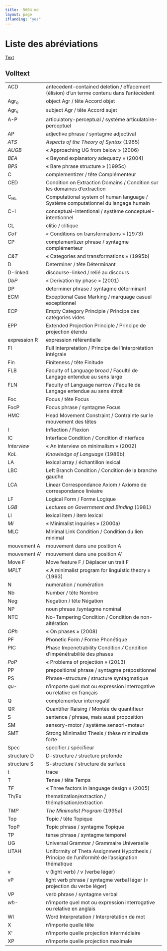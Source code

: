 ```yaml
---
title:  5604.md 
layout: page
iflanding: "yes"
---
```



<html>
<body id="pageliminaire-5604" class="textes pageliminaire">
<h1 class="title">Liste des abréviations</h1>
<div id="shortcuts"> <a href="#text" title="Text">Text</a> </div> <div id="text">
<h2 class="section">Volltext</h2>
<div id="widgets" class="withTextSize"></div>
<div class="text wResizable medium">
<table id="Table1" class="texte">
<tr>
<td style="border:none;vertical-align:top;">ACD</td>
<td style="border:none;vertical-align:top;">antecedent-contained deletion / effacement (élision) d’un terme contenu dans l’antécédent</td>
</tr>
<tr>
<td style="border:none;vertical-align:top;">Agr<sub>o</sub></td>
<td style="border:none;vertical-align:top;">object Agr / tête Accord objet</td>
</tr>
<tr>
<td style="border:none;vertical-align:top;">Agr<sub>s</sub></td>
<td style="border:none;vertical-align:top;">subject Agr / tête Accord sujet</td>
</tr>
<tr>
<td style="border:none;vertical-align:top;">A-P</td>
<td style="border:none;vertical-align:top;">articulatory-perceptual / système articulatoire-perceptuel</td>
</tr>
<tr>
<td style="border:none;vertical-align:top;">AP</td>
<td style="border:none;vertical-align:top;">adjective phrase / syntagme adjectival</td>
</tr>
<tr>
<td style="border:none;vertical-align:top;"><em>ATS</em></td>
<td style="border:none;vertical-align:top;"><em>Aspects of the Theory of Syntax </em>(1965)</td>
</tr>
<tr>
<td style="border:none;vertical-align:top;"><em>AUGB</em></td>
<td style="border:none;vertical-align:top;">« Approaching UG from below » (2006)</td>
</tr>
<tr>
<td style="border:none;vertical-align:top;"><em>BEA</em></td>
<td style="border:none;vertical-align:top;">« Beyond explanatory adequacy » (2004)</td>
</tr>
<tr>
<td style="border:none;vertical-align:top;"><em>BPS</em></td>
<td style="border:none;vertical-align:top;">« Bare phrase structure » (1995c)</td>
</tr>
<tr>
<td style="border:none;vertical-align:top;">C</td>
<td style="border:none;vertical-align:top;">complementizer / tête Complémenteur</td>
</tr>
<tr>
<td style="border:none;vertical-align:top;">CED</td>
<td style="border:none;vertical-align:top;">Condition on Extraction Domains / Condition sur les domaines d’extraction</td>
</tr>
<tr>
<td style="border:none;vertical-align:top;">C<sub>HL</sub></td>
<td style="border:none;vertical-align:top;">Computational system of human language / Système computationnel du langage humain</td>
</tr>
<tr>
<td style="border:none;vertical-align:top;">C-I</td>
<td style="border:none;vertical-align:top;">conceptual-intentional / système conceptuel-intentionnel</td>
</tr>
<tr>
<td style="border:none;vertical-align:top;">CL</td>
<td style="border:none;vertical-align:top;">clitic / clitique</td>
</tr>
<tr>
<td style="border:none;vertical-align:top;"><em>CoT</em></td>
<td style="border:none;vertical-align:top;">« Conditions on transformations » (1973)</td>
</tr>
<tr>
<td style="border:none;vertical-align:top;">CP</td>
<td style="border:none;vertical-align:top;">complementizer phrase / syntagme complémenteur</td>
</tr>
<tr>
<td style="border:none;vertical-align:top;"><em>C&amp;T </em></td>
<td style="border:none;vertical-align:top;">« Categories and transformations » (1995b)</td>
</tr>
<tr>
<td style="border:none;vertical-align:top;">D</td>
<td style="border:none;vertical-align:top;">Determiner / tête Déterminant</td>
</tr>
<tr>
<td style="border:none;vertical-align:top;">D-linked</td>
<td style="border:none;vertical-align:top;">discourse-linked / relié au discours</td>
</tr>
<tr>
<td style="border:none;vertical-align:top;"><em>DbP </em></td>
<td style="border:none;vertical-align:top;">« Derivation by phase » (2001)</td>
</tr>
<tr>
<td style="border:none;vertical-align:top;">DP</td>
<td style="border:none;vertical-align:top;">determiner phrase / syntagme déterminant</td>
</tr>
<tr>
<td style="border:none;vertical-align:top;">ECM</td>
<td style="border:none;vertical-align:top;">Exceptional Case Marking / marquage casuel exceptionnel</td>
</tr>
<tr>
<td style="border:none;vertical-align:top;">ECP</td>
<td style="border:none;vertical-align:top;">Empty Category Principle / Principe des catégories vides</td>
</tr>
<tr>
<td style="border:none;vertical-align:top;">EPP</td>
<td style="border:none;vertical-align:top;">Extended Projection Principle / Principe de projection étendu</td>
</tr>
<tr>
<td style="border:none;vertical-align:top;">expression R</td>
<td style="border:none;vertical-align:top;">expression référentielle</td>
</tr>
<tr>
<td style="border:none;vertical-align:top;">FI</td>
<td style="border:none;vertical-align:top;">Full Interpretation / Principe de l’interprétation intégrale</td>
</tr>
<tr>
<td style="border:none;vertical-align:top;">Fin</td>
<td style="border:none;vertical-align:top;">Finiteness / tête Finitude</td>
</tr>
<tr>
<td style="border:none;vertical-align:top;">FLB</td>
<td style="border:none;vertical-align:top;">Faculty of Language broad / Faculté de Langage entendue au sens large</td>
</tr>
<tr>
<td style="border:none;vertical-align:top;">FLN</td>
<td style="border:none;vertical-align:top;">Faculty of Language narrow / Faculté de Langage entendue au sens étroit</td>
</tr>
<tr>
<td style="border:none;vertical-align:top;">Foc</td>
<td style="border:none;vertical-align:top;">Focus / tête Focus</td>
</tr>
<tr>
<td style="border:none;vertical-align:top;">FocP</td>
<td style="border:none;vertical-align:top;">Focus phrase / syntagme Focus</td>
</tr>
<tr>
<td style="border:none;vertical-align:top;">HMC</td>
<td style="border:none;vertical-align:top;">Head Movement Constraint / Contrainte sur le mouvement des têtes</td>
</tr>
<tr>
<td style="border:none;vertical-align:top;">I</td>
<td style="border:none;vertical-align:top;">Inflection / Flexion</td>
</tr>
<tr>
<td style="border:none;vertical-align:top;">IC</td>
<td style="border:none;vertical-align:top;">Interface Condition / Condition d’interface</td>
</tr>
<tr>
<td style="border:none;vertical-align:top;"><em>Interview</em></td>
<td style="border:none;vertical-align:top;">« An interview on minimalism » (2002)</td>
</tr>
<tr>
<td style="border:none;vertical-align:top;"><em>KoL </em></td>
<td style="border:none;vertical-align:top;"><em>Knowledge of Language </em>(1986b)</td>
</tr>
<tr>
<td style="border:none;vertical-align:top;">LA</td>
<td style="border:none;vertical-align:top;">lexical array / échantillon lexical</td>
</tr>
<tr>
<td style="border:none;vertical-align:top;">LBC</td>
<td style="border:none;vertical-align:top;">Left Branch Condition / Condition de la branche gauche</td>
</tr>
<tr>
<td style="border:none;vertical-align:top;">LCA</td>
<td style="border:none;vertical-align:top;">Linear Correspondance Axiom / Axiome de correspondance linéaire</td>
</tr>
<tr>
<td style="border:none;vertical-align:top;">LF</td>
<td style="border:none;vertical-align:top;">Logical Form / Forme Logique</td>
</tr>
<tr>
<td style="border:none;vertical-align:top;"><em>LGB</em></td>
<td style="border:none;vertical-align:top;"><em>Lectures on Government and Binding </em>(1981)</td>
</tr>
<tr>
<td style="border:none;vertical-align:top;">LI</td>
<td style="border:none;vertical-align:top;">lexical item / item lexical</td>
</tr>
<tr>
<td style="border:none;vertical-align:top;"><em>MI </em></td>
<td style="border:none;vertical-align:top;">« Minimalist inquiries » (2000a)</td>
</tr>
<tr>
<td style="border:none;vertical-align:top;">MLC</td>
<td style="border:none;vertical-align:top;">Minimal Link Condition / Condition du lien minimal</td>
</tr>
<tr>
<td style="border:none;vertical-align:top;">mouvement A</td>
<td style="border:none;vertical-align:top;">mouvement dans une position A</td>
</tr>
<tr>
<td style="border:none;vertical-align:top;">mouvement A’</td>
<td style="border:none;vertical-align:top;">mouvement dans une position A’</td>
</tr>
<tr>
<td style="border:none;vertical-align:top;">Move F</td>
<td style="border:none;vertical-align:top;">Move feature F / Déplacer un trait F</td>
</tr>
<tr>
<td style="border:none;vertical-align:top;"><em>MPLT</em></td>
<td style="border:none;vertical-align:top;">« A minimalist program for linguistic theory » (1993)</td>
</tr>
<tr>
<td style="border:none;vertical-align:top;">N</td>
<td style="border:none;vertical-align:top;">numeration / numération</td>
</tr>
<tr>
<td style="border:none;vertical-align:top;">Nb</td>
<td style="border:none;vertical-align:top;">Number / tête Nombre</td>
</tr>
<tr>
<td style="border:none;vertical-align:top;">Neg</td>
<td style="border:none;vertical-align:top;">Negation / tête Négation</td>
</tr>
<tr>
<td style="border:none;vertical-align:top;">NP</td>
<td style="border:none;vertical-align:top;">noun phrase /syntagme nominal</td>
</tr>
<tr>
<td style="border:none;vertical-align:top;">NTC</td>
<td style="border:none;vertical-align:top;">No-Tampering Condition / Condition de non-altération</td>
</tr>
<tr>
<td style="border:none;vertical-align:top;"><em>OPh </em></td>
<td style="border:none;vertical-align:top;">« On phases » (2008)</td>
</tr>
<tr>
<td style="border:none;vertical-align:top;">PF</td>
<td style="border:none;vertical-align:top;">Phonetic Form / Forme Phonétique</td>
</tr>
<tr>
<td style="border:none;vertical-align:top;">PIC</td>
<td style="border:none;vertical-align:top;">Phase Impenetrability Condition<em> /</em> Condition d’impénétrabilité des phases</td>
</tr>
<tr>
<td style="border:none;vertical-align:top;"><em>PoP </em></td>
<td style="border:none;vertical-align:top;">« Problems of projection » (2013)</td>
</tr>
<tr>
<td style="border:none;vertical-align:top;">PP</td>
<td style="border:none;vertical-align:top;">prepositional phrase / syntagme prépositionnel</td>
</tr>
<tr>
<td style="border:none;vertical-align:top;">PS</td>
<td style="border:none;vertical-align:top;">Phrase-structure / structure syntagmatique</td>
</tr>
<tr>
<td style="border:none;vertical-align:top;"><em>qu-</em></td>
<td style="border:none;vertical-align:top;">n’importe quel mot ou expression interrogative ou relative en français</td>
</tr>
<tr>
<td style="border:none;vertical-align:top;">Q</td>
<td style="border:none;vertical-align:top;">complémenteur interrogatif</td>
</tr>
<tr>
<td style="border:none;vertical-align:top;">QR</td>
<td style="border:none;vertical-align:top;">Quantifier Raising / Montée de quantifieur</td>
</tr>
<tr>
<td style="border:none;vertical-align:top;">S</td>
<td style="border:none;vertical-align:top;">sentence / phrase, mais aussi proposition</td>
</tr>
<tr>
<td style="border:none;vertical-align:top;">SM</td>
<td style="border:none;vertical-align:top;">sensory-motor / système sensori-moteur</td>
</tr>
<tr>
<td style="border:none;vertical-align:top;">SMT</td>
<td style="border:none;vertical-align:top;">Strong Minimalist Thesis / thèse minimaliste forte</td>
</tr>
<tr>
<td style="border:none;vertical-align:top;">Spec</td>
<td style="border:none;vertical-align:top;">specifier / spécifieur</td>
</tr>
<tr>
<td style="border:none;vertical-align:top;">structure D</td>
<td style="border:none;vertical-align:top;">D-structure<em> /</em> structure profonde</td>
</tr>
<tr>
<td style="border:none;vertical-align:top;">structure S</td>
<td style="border:none;vertical-align:top;">S-structure / structure de surface</td>
</tr>
<tr>
<td style="border:none;vertical-align:top;">t</td>
<td style="border:none;vertical-align:top;">trace</td>
</tr>
<tr>
<td style="border:none;vertical-align:top;">T</td>
<td style="border:none;vertical-align:top;">Tense / tête Temps</td>
</tr>
<tr>
<td style="border:none;vertical-align:top;"><em>TF</em></td>
<td style="border:none;vertical-align:top;">« Three factors in language design » (2005)</td>
</tr>
<tr>
<td style="border:none;vertical-align:top;">Th/Ex</td>
<td style="border:none;vertical-align:top;">thematization/extraction / thématisation/extraction</td>
</tr>
<tr>
<td style="border:none;vertical-align:top;"><em>TMP</em></td>
<td style="border:none;vertical-align:top;"><em>The Minimalist Program </em>(1995a)</td>
</tr>
<tr>
<td style="border:none;vertical-align:top;">Top</td>
<td style="border:none;vertical-align:top;">Topic / tête Topique</td>
</tr>
<tr>
<td style="border:none;vertical-align:top;">TopP</td>
<td style="border:none;vertical-align:top;">Topic phrase / syntagme Topique</td>
</tr>
<tr>
<td style="border:none;vertical-align:top;">TP</td>
<td style="border:none;vertical-align:top;">tense phrase / syntagme temporel</td>
</tr>
<tr>
<td style="border:none;vertical-align:top;">UG</td>
<td style="border:none;vertical-align:top;">Universal Grammar / Grammaire Universelle</td>
</tr>
<tr>
<td style="border:none;vertical-align:top;">UTAH</td>
<td style="border:none;vertical-align:top;">Uniformity of Theta Assignment Hypothesis / Principe de l’uniformité de l’assignation thématique</td>
</tr>
<tr>
<td style="border:none;vertical-align:top;">v</td>
<td style="border:none;vertical-align:top;">v (light verb) / v (verbe léger)</td>
</tr>
<tr>
<td style="border:none;vertical-align:top;">vP</td>
<td style="border:none;vertical-align:top;">light verb phrase / syntagme verbal léger (= projection du verbe léger)</td>
</tr>
<tr>
<td style="border:none;vertical-align:top;">VP</td>
<td style="border:none;vertical-align:top;">verb phrase / syntagme verbal</td>
</tr>
<tr>
<td style="border:none;vertical-align:top;"><em>wh-</em></td>
<td style="border:none;vertical-align:top;">n’importe quel mot ou expression interrogative ou relative en anglais</td>
</tr>
<tr>
<td style="border:none;vertical-align:top;">WI</td>
<td style="border:none;vertical-align:top;">Word Interpretation / Interprétation de mot</td>
</tr>
<tr>
<td style="border:none;vertical-align:top;">X</td>
<td style="border:none;vertical-align:top;">n’importe quelle tête</td>
</tr>
<tr>
<td style="border:none;vertical-align:top;">X’</td>
<td style="border:none;vertical-align:top;">n’importe quelle projection intermédiaire</td>
</tr>
<tr>
<td style="border:none;vertical-align:top;">XP</td>
<td style="border:none;vertical-align:top;">n’importe quelle projection maximale</td>
</tr>
</table> </div> </div>

</body>
</html>
